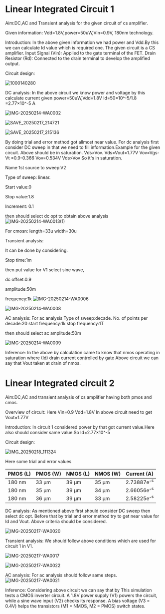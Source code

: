 # Linear Integrated Circuit 1

Aim:DC,AC and Transient analysis for the given circuit of cs amplifier.

Given information: Vdd=1.8V,power=50uW,Vin=0.9V, 180nm technology.

Introduction:
In the above given information we had power and Vdd.By this we can calculate Id value which is required one.
The given circuit is a CS amplifier.
Input Signal (Vin): Applied to the gate terminal of the FET.
Drain Resistor (Rd): Connected to the drain terminal to develop the amplified output.

Circuit design:

![1000140280](https://github.com/user-attachments/assets/39bc3cc1-c035-4277-9d42-45091b7362d1)

DC analysis:
In the above circuit we know power and voltage by this calculate current 
given power=50uW,Vdd=1.8V
Id=50×10^-5/1.8
  =2.77×10^-5 A

![IMG-20250214-WA0002](https://github.com/user-attachments/assets/7ad1571a-69d0-4421-8d78-09ba4aaafc52)

![SAVE_20250217_214721](https://github.com/user-attachments/assets/f41cfddc-4ee7-4b3b-bc79-6a22a6c81a4d)

![SAVE_20250217_215136](https://github.com/user-attachments/assets/266dab14-666d-4ae4-a7f6-3dbb1a42153c)

By doing trial and error method got allmost near value.
For dc analysis first consider DC sweep in that we need to fill information.Example for the given circuit.
Above should be in saturation.
Vds>Vov.
Vds=Vout=1.77V
Vov=Vgs-Vt
   =0.9-0.366
Vov=0.534V
Vds>Vov
So it's in saturation.

Name 1st source to sweep:V2

Type of sweep: linear.

Start value:0

Stop value:1.8


Increment: 0.1

then should select dc opt to obtain above analysis 
![IMG-20250214-WA0013(1)](https://github.com/user-attachments/assets/69f0959f-28a5-4c2a-a0b3-3e3985c6cab1)

For cmosn:
length=33u
width=30u


Transient analysis:

It can be done by considering.

Stop time:1m

then put value for V1
select sine wave,

dc offset:0.9

amplitude:50m

frequency:1k
![IMG-20250214-WA0006](https://github.com/user-attachments/assets/b139588f-33a9-4eea-9b5f-0300a6cd5c78)

![IMG-20250214-WA0008](https://github.com/user-attachments/assets/ad9af4ad-b4a1-4085-adfd-9c737dd77070)




AC analysis:
For ac analysis 
Type of sweep:decade.
No. of points per decade:20
start frequency:1k
stop frequency:1T

then should select ac amplitude:50m

![IMG-20250214-WA0009](https://github.com/user-attachments/assets/513c350b-5610-4833-8027-e8f8896eb83c)

Inference:
In the above by calculation came to know that nmos operating in saturation where (Id) drain current controlled by gate Above circuit we can say that Vout taken at drain of nmos.






# Linear Integrated circuit 2

Aim:DC,AC and transient analysis of cs amplifier having both pmos and cmos.

Overview of circuit:
Here Vin=0.9
Vdd=1.8V
In above circuit need to get Vout=1.77V

Introduction:
In circuit 1 considered power by that got current value.Here also should consider same value.So
Id=2.77×10^-5

Circuit design:

![IMG_20250218_111324](https://github.com/user-attachments/assets/fffb21df-51a9-45ec-803f-7637f3511e75)

Here some trial and error values 





| PMOS (L)  | PMOS (W) | NMOS (L)  | NMOS (W) | Current (A)   |
|-----------|---------|-----------|---------|--------------|
| 180 nm    | 33 µm  | 39 µm     | 35 µm   | 2.73887e⁻⁵   |
| 180 nm    | 35 µm  | 39 µm     | 34 µm   | 2.66056e⁻⁵   |
| 180 nm    | 36 µm  | 39 µm     | 33 µm   | 2.58225e⁻⁵   |










DC analysis:
As mentioned above first should consider DC sweep then select dc opt.
Before that by trial and error method try to get near value for Id and Vout.
Above criteria should be considered.

![IMG-20250217-WA0020](https://github.com/user-attachments/assets/e098ef71-dcf7-48d5-8eca-4533c30b470a)



Transient analysis:
We should follow above conditions which are used for circuit 1 in V1.

![IMG-20250217-WA0017](https://github.com/user-attachments/assets/4c2ab16b-5b9d-4832-b613-f10624ffe842)

![IMG-20250217-WA0022](https://github.com/user-attachments/assets/d2d7055e-ece1-43e9-9185-cc24086a4bba)




AC analysis:
For ac analysis should follow same steps.
![IMG-20250217-WA0021](https://github.com/user-attachments/assets/8fd6fe29-590d-4330-a3ab-6ac8f841b6be)


Inference:
Considering above circuit we can say that by This simulation tests a CMOS inverter circuit. A 1.8V power supply (V1) powers the circuit, while a sine wave input (V2) checks its response. A bias voltage (V3 = 0.4V) helps the transistors (M1 = NMOS, M2 = PMOS) switch states. 







